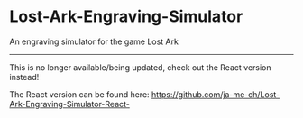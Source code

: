 # Lost-Ark-Engraving-Simulator
 An engraving simulator for the game Lost Ark
 
---

This is no longer available/being updated, check out the React version instead!

The React version can be found here: https://github.com/ja-me-ch/Lost-Ark-Engraving-Simulator-React-
